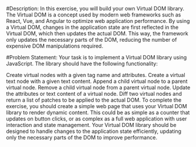 #Description:
In this exercise, you will build your own Virtual DOM library. The Virtual DOM is a concept used by modern web frameworks such as React, Vue, and Angular to optimize web application performance. By using a Virtual DOM, changes in the application state are first reflected in the Virtual DOM, which then updates the actual DOM. This way, the framework only updates the necessary parts of the DOM, reducing the number of expensive DOM manipulations required.

#Problem Statement:
Your task is to implement a Virtual DOM library using JavaScript. The library should have the following functionality:

Create virtual nodes with a given tag name and attributes.
Create a virtual text node with a given text content.
Append a child virtual node to a parent virtual node.
Remove a child virtual node from a parent virtual node.
Update the attributes or text content of a virtual node.
Diff two virtual nodes and return a list of patches to be applied to the actual DOM.
To complete the exercise, you should create a simple web page that uses your Virtual DOM library to render dynamic content. This could be as simple as a counter that updates on button clicks, or as complex as a full web application with user interaction and state management. Your Virtual DOM library should be designed to handle changes to the application state efficiently, updating only the necessary parts of the DOM to improve performance.
